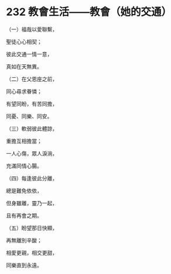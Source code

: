 # 232 教會生活——教會（她的交通）

（一）福哉以愛聯繫，

聖徒心心相契；

彼此交通一情一意，

真如在天無異。

（二）在父恩座之前，

同心尋求眷憐；

有望同盼，有苦同擔，

同憂、同樂、同安。

（三）軟弱彼此體諒，

重擔互相擔當；

一人心傷，眾人淚淌，

充滿同情心腸。

（四）每逢彼此分離，

總是難免依依，

但身雖離，靈乃一起，

且有再會之期。

（五）盼望那日快顯，

再無離別辛酸；

相愛更親，相交更甜，

同樂直到永遠。

